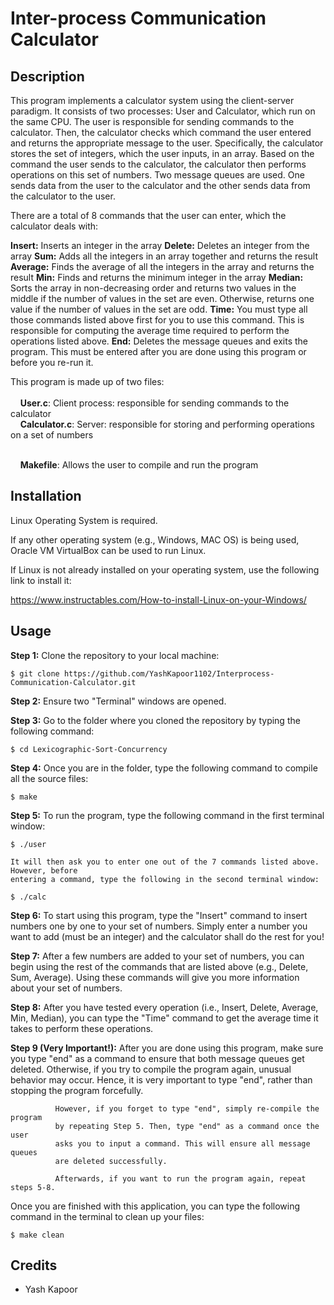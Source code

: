 # Inter-process Communication Calculator

## Description

This program implements a calculator system using the client-server paradigm. It consists of two
processes: User and Calculator, which run on the same CPU. The user is responsible for sending
commands to the calculator. Then, the calculator checks which command the user entered and returns
the appropriate message to the user. Specifically, the calculator stores the set of integers, which
the user inputs, in an array. Based on the command the user sends to the calculator, the
calculator then performs operations on this set of numbers. Two message queues are used. One 
sends data from the user to the calculator and the other sends data from the calculator to 
the user.

There are a total of 8 commands that the user can enter, which the calculator deals with:

**Insert:** Inserts an integer in the array
**Delete:** Deletes an integer from the array
**Sum:** Adds all the integers in an array together and returns the result
**Average:** Finds the average of all the integers in the array and returns the result
**Min:** Finds and returns the minimum integer in the array
**Median:** Sorts the array in non-decreasing order and returns two values in the middle 
	if the number of values in the set are even. Otherwise, returns one value if 
	the number of values in the set are odd.
**Time:** You must type all those commands listed above first for you to use this command. This is 
      responsible for computing the average time required to perform the operations listed
      above. 
**End:** Deletes the message queues and exits the program. This must be entered after you are 
     done using this program or before you re-run it. 

  
This program is made up of two files:<br><br>
&nbsp;&nbsp;&nbsp;&nbsp;**User.c**: 		Client process: responsible for sending commands to the calculator<br>
&nbsp;&nbsp;&nbsp;&nbsp;**Calculator.c**: 	Server: responsible for storing and performing operations on a set of numbers<br><br>

&nbsp;&nbsp;&nbsp;&nbsp;**Makefile**:	Allows the user to compile and run the program

## Installation

Linux Operating System is required. 

If any other operating system (e.g., Windows, MAC OS) is being used, Oracle VM VirtualBox can be used to run Linux.

If Linux is not already installed on your operating system, use the following link to install it:

https://www.instructables.com/How-to-install-Linux-on-your-Windows/

## Usage
**Step 1:** Clone the repository to your local machine:
```
$ git clone https://github.com/YashKapoor1102/Interprocess-Communication-Calculator.git
```

**Step 2:** Ensure two "Terminal" windows are opened.

**Step 3:** Go to the folder where you cloned the repository by typing the following command:
```
$ cd Lexicographic-Sort-Concurrency
```

**Step 4:** Once you are in the folder, type the following command to compile all the source files:

	$ make

**Step 5:** To run the program, type the following command in the first terminal window:

	$ ./user

	It will then ask you to enter one out of the 7 commands listed above. However, before 
	entering a command, type the following in the second terminal window:

	$ ./calc

**Step 6:** To start using this program, type the "Insert" command to insert numbers one by one
	to your set of numbers. Simply enter a number you want to add (must be an integer)
	and the calculator shall do the rest for you! 

**Step 7:** After a few numbers are added to your set of numbers, you can begin using the rest
	of the commands that are listed above (e.g., Delete, Sum, Average). Using these 
	commands will give you more information about your set of numbers.

**Step 8:** After you have tested every operation (i.e., Insert, Delete, Average, Min, Median), you 
	can type the "Time" command to get the average time it takes to perform these
	operations.

**Step 9 (Very Important!):** After you are done using this program, make sure you type "end" 
			  as a command to ensure that both message queues get deleted. Otherwise, 
			  if you try to compile the program again, unusual behavior may occur. 
			  Hence, it is very important to type "end", rather than stopping the 
			  program forcefully. 

			  However, if you forget to type "end", simply re-compile the program
			  by repeating Step 5. Then, type "end" as a command once the user 
			  asks you to input a command. This will ensure all message queues 
			  are deleted successfully. 

			  Afterwards, if you want to run the program again, repeat steps 5-8. 


Once you are finished with this application, you can type the following command in the terminal to clean up your files:
```
$ make clean
```

## Credits
- Yash Kapoor 
